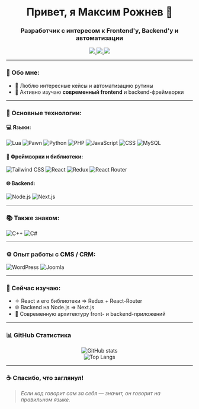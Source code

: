 <h1 align="center">Привет, я Максим Рожнев 👋</h1>
<h3 align="center">Разработчик с интересом к Frontend'у, Backend'у и автоматизации</h3>

<p align="center">
  <a href="https://t.me/leon_muertos">
    <img src="https://img.shields.io/badge/Telegram-2CA5E0?style=for-the-badge&logo=telegram&logoColor=white"/>
  </a>
  <a href="mailto:kaster3190@mail.ru">
    <img src="https://img.shields.io/badge/Email-D14836?style=for-the-badge&logo=gmail&logoColor=white"/>
  </a>
  <a href="https://github.com/MaximxRozhnev">
    <img src="https://img.shields.io/badge/GitHub-100000?style=for-the-badge&logo=github&logoColor=white"/>
  </a>
</p>

---

### 🧠 Обо мне:

- 🔧 Люблю интересные кейсы и автоматизацию рутины
- 🚀 Активно изучаю **современный frontend** и backend-фреймворки

---

### 🚀 Основные технологии:

#### 💻 Языки:

![Lua](https://img.shields.io/badge/-Lua-2C2D72?&logo=lua&logoColor=white)
![Pawn](https://img.shields.io/badge/-Pawn-202020?style=flat&logo=code&logoColor=white)
![Python](https://img.shields.io/badge/-Python-3776AB?&logo=python&logoColor=white)
![PHP](https://img.shields.io/badge/-PHP-777BB4?&logo=php&logoColor=white)
![JavaScript](https://img.shields.io/badge/-JavaScript-F7DF1E?&logo=javascript&logoColor=black)
![CSS](https://img.shields.io/badge/-CSS3-1572B6?&logo=css3&logoColor=white)
![MySQL](https://img.shields.io/badge/-MySQL-4479A1?&logo=mysql&logoColor=white)

#### 🎨 Фреймворки и библиотеки:

![Tailwind CSS](https://img.shields.io/badge/-Tailwind%20CSS-06B6D4?&logo=tailwindcss&logoColor=white)
![React](https://img.shields.io/badge/-React-61DAFB?&logo=react&logoColor=black)
![Redux](https://img.shields.io/badge/-Redux-764ABC?&logo=redux&logoColor=white)
![React Router](https://img.shields.io/badge/-React%20Router-CA4245?&logo=reactrouter&logoColor=white)

#### 🌐 Backend:

![Node.js](https://img.shields.io/badge/-Node.js-339933?&logo=node.js&logoColor=white)
![Next.js](https://img.shields.io/badge/-Next.js-000000?&logo=next.js&logoColor=white)

---

### 📚 Также знаком:

![C++](https://img.shields.io/badge/-C++-00599C?&logo=c%2B%2B&logoColor=white)
![C#](https://img.shields.io/badge/-C%23-239120?&logo=c-sharp&logoColor=white)

---

### ⚙️ Опыт работы с CMS / CRM:

![WordPress](https://img.shields.io/badge/-WordPress-21759B?&logo=wordpress&logoColor=white)
![Joomla](https://img.shields.io/badge/-Joomla-5091CD?&logo=joomla&logoColor=white)

---

### 🎯 Сейчас изучаю:

- ⚛️ React и его библиотеки => Redux + React-Router
- 🌐 Backend на Node.js => Next.js
- 🧩 Современную архитектуру front- и backend-приложений

---

### 📊 GitHub Статистика

<p align="center">
  <img src="https://github-readme-stats.vercel.app/api?username=MaximxRozhnev&show_icons=true&theme=tokyonight" alt="GitHub stats" />
  <br />
  <img src="https://github-readme-stats.vercel.app/api/top-langs/?username=MaximxRozhnev&layout=compact&theme=tokyonight" alt="Top Langs" />
</p>

---

### ☕ Спасибо, что заглянул!

> *Если код говорит сам за себя — значит, он говорит на правильном языке.*

